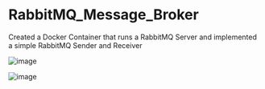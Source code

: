 # RabbitMQ_Message_Broker
Created a Docker Container that runs a RabbitMQ Server and implemented a simple RabbitMQ Sender and Receiver

![image](https://github.com/user-attachments/assets/381661fd-f08b-4a92-b569-45795a53acb0)

![image](https://github.com/user-attachments/assets/65a3de99-d955-4f08-8fd6-8167adca3cc4)
